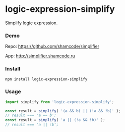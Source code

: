 # logic-expression-simplify

Simplify logic expression. 

### Demo 
Repo: https://github.com/shamcode/simplifier

App: http://simplifier.shamcode.ru

### Install
```bash
npm install logic-expression-simplify
```

### Usage 
```js
import simplify from 'logic-expression-simplify';

const result = simplify( '(a && b) || (!a && !b)' );
// result === 'a == b';
const result = simplify( 'a || (!a && !b)' );
// result === 'a || !b';
```
